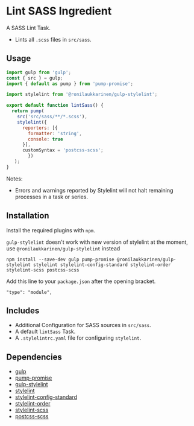 Lint SASS Ingredient
================================================================================

A SASS Lint Task.

- Lints all `.scss` files in `src/sass`.

Usage
--------------------------------------------------------------------------------

```javascript
import gulp from 'gulp';
const { src } = gulp;
import { default as pump } from 'pump-promise';

import stylelint from '@ronilaukkarinen/gulp-stylelint';

export default function lintSass() {
  return pump(
    src('src/sass/**/*.scss'),
    stylelint({
      reporters: [{
        formatter: 'string',
        console: true
      }],
      customSyntax = 'postcss-scss';
		})
   );
}
```

Notes:
- Errors and warnings reported by Stylelint will not halt remaining processes in a task or series.

Installation
--------------------------------------------------------------------------------

Install the required plugins with `npm`.

`gulp-stylelint` doesn't work with new version of stylelint at the moment, use `@ronilaukkarinen/gulp-stylelint` instead

`npm install --save-dev gulp pump-promise @ronilaukkarinen/gulp-stylelint stylelint stylelint-config-standard stylelint-order stylelint-scss postcss-scss`

Add this line to your `package.json` after the opening bracket.

`"type": "module",`

Includes
--------------------------------------------------------------------------------

- Additional Configuration for SASS sources in `src/sass`.
- A default `lintSass` Task.
- A `.stylelintrc.yaml` file for configuring `stylelint`.

Dependencies
--------------------------------------------------------------------------------

- [gulp](https://www.npmjs.com/package/gulp)
- [pump-promise](https://www.npmjs.com/package/pump-promise)
- [gulp-stylelint](https://www.npmjs.com/package/gulp-stylelint)
- [stylelint](https://www.npmjs.com/package/stylelint)
- [stylelint-config-standard](https://www.npmjs.com/package/stylelint-config-standard)
- [stylelint-order](https://www.npmjs.com/package/stylelint-order)
- [stylelint-scss](https://www.npmjs.com/package/stylelint-scss)
- [postcss-scss](https://www.npmjs.com/package/postcss-scss)
